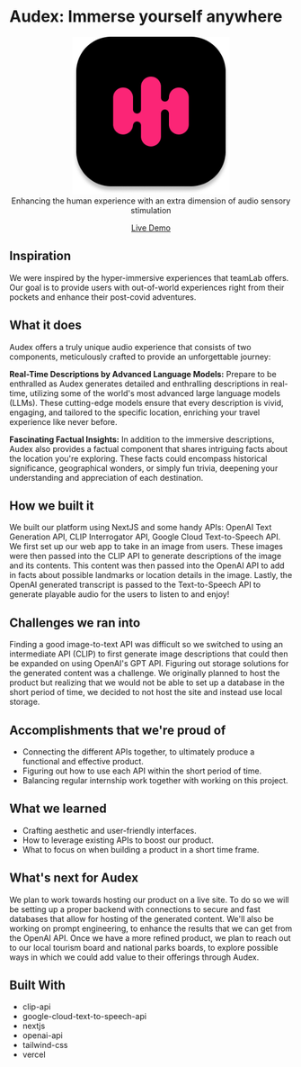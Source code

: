 # Audex: Immerse yourself anywhere

<div align="center">
  <img src="./public/mainIcon.png" alt="Audex Main Icon" width="280">
</div>

<div align="center">Enhancing the human experience with an extra dimension of audio sensory stimulation</div>

<p align="center">
  <a href="https://audex.vercel.app">Live Demo</a>
</p>

## Inspiration

We were inspired by the hyper-immersive experiences that teamLab offers. Our goal is to provide users with out-of-world experiences right from their pockets and enhance their post-covid adventures.

## What it does

Audex offers a truly unique audio experience that consists of two components, meticulously crafted to provide an unforgettable journey:

**Real-Time Descriptions by Advanced Language Models:** Prepare to be enthralled as Audex generates detailed and enthralling descriptions in real-time, utilizing some of the world's most advanced large language models (LLMs). These cutting-edge models ensure that every description is vivid, engaging, and tailored to the specific location, enriching your travel experience like never before.

**Fascinating Factual Insights:** In addition to the immersive descriptions, Audex also provides a factual component that shares intriguing facts about the location you're exploring. These facts could encompass historical significance, geographical wonders, or simply fun trivia, deepening your understanding and appreciation of each destination.

## How we built it

We built our platform using NextJS and some handy APIs: OpenAI Text Generation API, CLIP Interrogator API, Google Cloud Text-to-Speech API. We first set up our web app to take in an image from users. These images were then passed into the CLIP API to generate descriptions of the image and its contents. This content was then passed into the OpenAI API to add in facts about possible landmarks or location details in the image. Lastly, the OpenAI generated transcript is passed to the Text-to-Speech API to generate playable audio for the users to listen to and enjoy!

## Challenges we ran into

Finding a good image-to-text API was difficult so we switched to using an intermediate API (CLIP) to first generate image descriptions that could then be expanded on using OpenAI's GPT API. Figuring out storage solutions for the generated content was a challenge. We originally planned to host the product but realizing that we would not be able to set up a database in the short period of time, we decided to not host the site and instead use local storage.

## Accomplishments that we're proud of

- Connecting the different APIs together, to ultimately produce a functional and effective product.
- Figuring out how to use each API within the short period of time.
- Balancing regular internship work together with working on this project.

## What we learned

- Crafting aesthetic and user-friendly interfaces.
- How to leverage existing APIs to boost our product.
- What to focus on when building a product in a short time frame.

## What's next for Audex

We plan to work towards hosting our product on a live site. To do so we will be setting up a proper backend with connections to secure and fast databases that allow for hosting of the generated content. We'll also be working on prompt engineering, to enhance the results that we can get from the OpenAI API. Once we have a more refined product, we plan to reach out to our local tourism board and national parks boards, to explore possible ways in which we could add value to their offerings through Audex.

## Built With

- clip-api
- google-cloud-text-to-speech-api
- nextjs
- openai-api
- tailwind-css
- vercel
